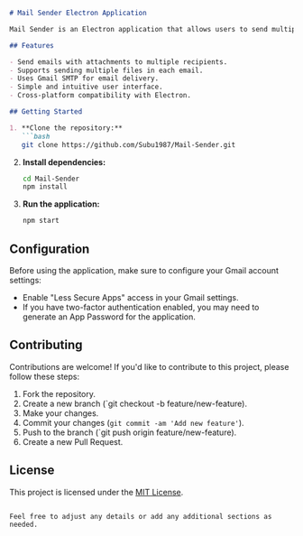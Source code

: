 
```markdown
# Mail Sender Electron Application

Mail Sender is an Electron application that allows users to send multiple emails with multiple files attached simultaneously using Gmail.

## Features

- Send emails with attachments to multiple recipients.
- Supports sending multiple files in each email.
- Uses Gmail SMTP for email delivery.
- Simple and intuitive user interface.
- Cross-platform compatibility with Electron.

## Getting Started

1. **Clone the repository:**
   ```bash
   git clone https://github.com/Subu1987/Mail-Sender.git
   ```

2. **Install dependencies:**
   ```bash
   cd Mail-Sender
   npm install
   ```

3. **Run the application:**
   ```bash
   npm start
   ```

## Configuration

Before using the application, make sure to configure your Gmail account settings:

- Enable "Less Secure Apps" access in your Gmail settings.
- If you have two-factor authentication enabled, you may need to generate an App Password for the application.

## Contributing

Contributions are welcome! If you'd like to contribute to this project, please follow these steps:

1. Fork the repository.
2. Create a new branch (`git checkout -b feature/new-feature).
3. Make your changes.
4. Commit your changes (`git commit -am 'Add new feature'`).
5. Push to the branch (`git push origin feature/new-feature).
6. Create a new Pull Request.

## License

This project is licensed under the [MIT License](LICENSE).
```

Feel free to adjust any details or add any additional sections as needed.

